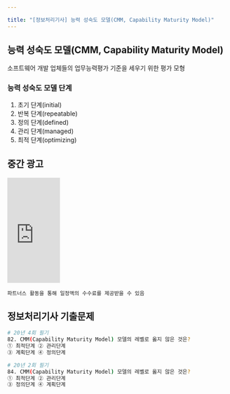 ```yaml
---

title: "[정보처리기사] 능력 성숙도 모델(CMM, Capability Maturity Model)"
---
```


## 능력 성숙도 모델(CMM, Capability Maturity Model)
소프트웨어 개발 업체들의 업무능력평가 기준을 세우기 위한 평가 모형

### 능력 성숙도 모델 단계
1. 초기 단계(initial)
2. 반복 단계(repeatable)
3. 정의 단계(defined)
4. 관리 단계(managed)
5. 최적 단계(optimizing)

## 중간 광고
<iframe src="https://coupa.ng/bT5WRy" width="120" height="240" frameborder="0" scrolling="no" referrerpolicy="unsafe-url"></iframe>

`파트너스 활동을 통해 일정액의 수수료를 제공받을 수 있음`

## 정보처리기사 기출문제

```bash
# 20년 4회 필기
82. CMM(Capability Maturity Model) 모델의 레벨로 옳지 않은 것은?
① 최적단계 ② 관리단계
③ 계획단계 ④ 정의단계
```

```bash
# 20년 2회 필기
84. CMM(Capability Maturity Model) 모델의 레벨로 옳지 않은 것은?
① 최적단계 ② 관리단계
③ 정의단계 ④ 계획단계
```
